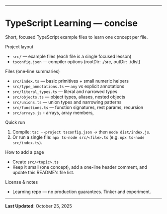 ***
# TypeScript Learning — concise

Short, focused TypeScript example files to learn one concept per file.

Project layout

- `src/` — example files (each file is a single focused lesson)
- `tsconfig.json` — compiler options (rootDir: ./src, outDir: ./dist)

Files (one-line summaries)

- `src/index.ts` — basic primitives + small numeric helpers
- `src/type_annotations.ts` — `any` vs explicit annotations
- `src/literal_types.ts` — literal and narrowed types
- `src/objects.ts` — object types, aliases, nested objects
- `src/unions.ts` — union types and narrowing patterns
- `src/functions.ts` — function signatures, rest params, recursion
- `src/arrays.js` - arrays, array members,

Quick run

1) Compile: `tsc --project tsconfig.json` → then `node dist/index.js`.
2) Or run a single file: `npx ts-node src/<file>.ts` (e.g. `npx ts-node src/index.ts`).

How to add a page

- Create `src/<topic>.ts`
- Keep it small (one concept), add a one-line header comment, and update this README's file list.

License & notes

- Learning repo — no production guarantees. Tinker and experiment.

---

**Last Updated**: October 25, 2025
